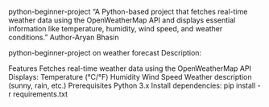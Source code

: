python-beginner-project
“A Python-based project that fetches real-time weather data using the OpenWeatherMap API and displays essential information like temperature, humidity, wind speed, and weather conditions.”
Author-Aryan Bhasin

python-beginner-project on weather forecast
Description:

Features
Fetches real-time weather data using the OpenWeatherMap API 
Displays:
Temperature (°C/°F)
Humidity
Wind Speed
Weather description (sunny, rain, etc.)
Prerequisites
Python 3.x
Install dependencies:
pip install -r requirements.txt
